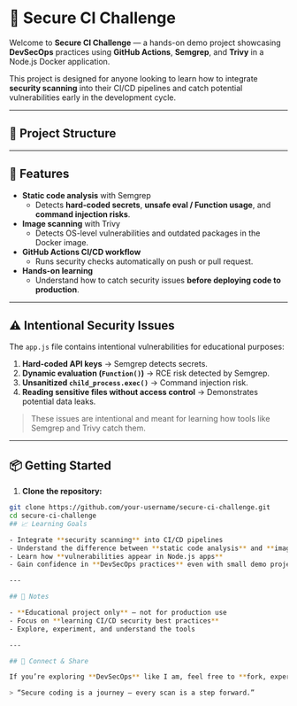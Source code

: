 # 🔐 Secure CI Challenge

Welcome to **Secure CI Challenge** — a hands-on demo project showcasing **DevSecOps** practices using **GitHub Actions**, **Semgrep**, and **Trivy** in a Node.js Docker application.  

This project is designed for anyone looking to learn how to integrate **security scanning** into their CI/CD pipelines and catch potential vulnerabilities early in the development cycle.

---

## 🚀 Project Structure


---

## 🔧 Features

- **Static code analysis** with Semgrep  
  - Detects **hard-coded secrets**, **unsafe eval / Function usage**, and **command injection risks**.
- **Image scanning** with Trivy  
  - Detects OS-level vulnerabilities and outdated packages in the Docker image.
- **GitHub Actions CI/CD workflow**  
  - Runs security checks automatically on push or pull request.
- **Hands-on learning**  
  - Understand how to catch security issues **before deploying code to production**.

---

## ⚠️ Intentional Security Issues

The `app.js` file contains intentional vulnerabilities for educational purposes:

1. **Hard-coded API keys** → Semgrep detects secrets.  
2. **Dynamic evaluation (`Function()`)** → RCE risk detected by Semgrep.  
3. **Unsanitized `child_process.exec()`** → Command injection risk.  
4. **Reading sensitive files without access control** → Demonstrates potential data leaks.

> These issues are intentional and meant for learning how tools like Semgrep and Trivy catch them.

---

## 📦 Getting Started

1. **Clone the repository:**
```bash
git clone https://github.com/your-username/secure-ci-challenge.git
cd secure-ci-challenge
## 📈 Learning Goals

- Integrate **security scanning** into CI/CD pipelines  
- Understand the difference between **static code analysis** and **image scanning**  
- Learn how **vulnerabilities appear in Node.js apps**  
- Gain confidence in **DevSecOps practices** even with small demo projects  

---

## 🌟 Notes

- **Educational project only** — not for production use  
- Focus on **learning CI/CD security best practices**  
- Explore, experiment, and understand the tools  

---

## 📌 Connect & Share

If you’re exploring **DevSecOps** like I am, feel free to **fork, experiment, and share your results**!  

> “Secure coding is a journey — every scan is a step forward.”
